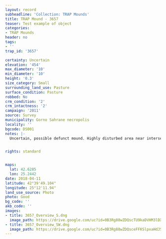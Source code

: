 ```yaml
---
layout: record
subheadline: 'Collection: TRAP Mounds'
title: TRAP Mound - 3657
teaser: Test example of object
categories:
- TRAP Mounds
header: no
tags:
- ''
trap_id: '3657'

certainty: Uncertain
elevation: '454'
max_diameter: '10'
min_diameter: '10'
height: '0.3'
size_category: Small
surrounding_land_use: Pasture
surface_condition: Pasture
robbed: No
crm_condition: '2'
crm_intactness: '2'
campaign: '2011'
source: Survey
municipality: Gorno Sahrane necropolis
locality: ''
bgcode: DS001
notes: |-
  Uncertain, possible defunct mound. Highly disturbed area near intersection of road and ravine Badly damaged.


rights: standard


maps:
  lat: 42.6285
  lon: 25.2442
date: 2018-04-11
latitude: 42°39'49.104"
longitude: 25°12'11.94"
land_use_source: Photo
photo: Good
bg_code: ''
akb_code: ''
images:
- title: 3657_Overview_S.dng
  image_path: https://drive.google.com/uc?id=0B3Rg88wZDQscTU9kaDVHM3lDX3c
- title: 3657_Overview_SW.dng
  image_path: https://drive.google.com/uc?id=0B3Rg88wZDQsceFFKSlpxaHdJSDA
---
```

